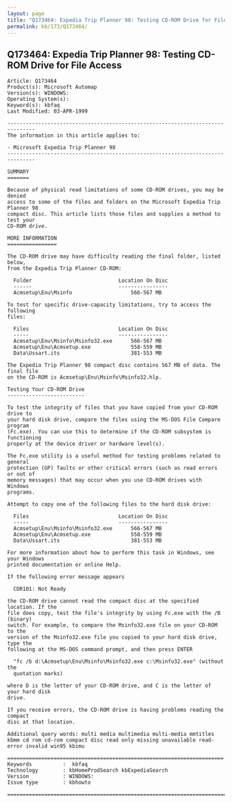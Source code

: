 ```yaml
---
layout: page
title: "Q173464: Expedia Trip Planner 98: Testing CD-ROM Drive for File Access"
permalink: kb/173/Q173464/
---
```


## Q173464: Expedia Trip Planner 98: Testing CD-ROM Drive for File Access

	Article: Q173464
	Product(s): Microsoft Automap
	Version(s): WINDOWS:
	Operating System(s): 
	Keyword(s): kbfaq
	Last Modified: 03-APR-1999
	
	-------------------------------------------------------------------------------
	The information in this article applies to:
	
	- Microsoft Expedia Trip Planner 98 
	-------------------------------------------------------------------------------
	
	SUMMARY
	=======
	
	Because of physical read limitations of some CD-ROM drives, you may be denied
	access to some of the files and folders on the Microsoft Expedia Trip Planner 98
	compact disc. This article lists those files and supplies a method to test your
	CD-ROM drive.
	
	MORE INFORMATION
	================
	
	The CD-ROM drive may have difficulty reading the final folder, listed below,
	from the Expedia Trip Planner CD-ROM:
	
	  Folder                            Location On Disc
	  ------                            ----------------
	  Acmsetup\Enu\Msinfo                   566-567 MB
	
	To test for specific drive-capacity limitations, try to access the following
	files:
	
	  Files                             Location On Disc
	  -----                             ----------------
	  Acmsetup\Enu\Msinfo\Msinfo32.exe      566-567 MB
	  Acmsetup\Enu\Acmsetup.exe             558-559 MB
	  Data\Ussart.its                       381-553 MB
	
	The Expedia Trip Planner 98 compact disc contains 567 MB of data. The final file
	on the CD-ROM is Acmsetup\Enu\Msinfo\Msinfo32.hlp.
	
	Testing Your CD-ROM Drive
	-------------------------
	
	To test the integrity of files that you have copied from your CD-ROM drive to
	your hard disk drive, compare the files using the MS-DOS File Compare program
	(Fc.exe). You can use this to determine if the CD-ROM subsystem is functioning
	properly at the device driver or hardware level(s).
	
	The Fc.exe utility is a useful method for testing problems related to general
	protection (GP) faults or other critical errors (such as read errors or out of
	memory messages) that may occur when you use CD-ROM drives with Windows
	programs.
	
	Attempt to copy one of the following files to the hard disk drive:
	
	  Files                             Location On Disc
	  -----                             ----------------
	  Acmsetup\Enu\Msinfo\Msinfo32.exe      566-567 MB
	  Acmsetup\Enu\Acmsetup.exe             558-559 MB
	  Data\Ussart.its                       381-553 MB
	
	For more information about how to perform this task in Windows, see your Windows
	printed documentation or online Help.
	
	If the following error message appears
	
	  CDR101: Not Ready
	
	the CD-ROM drive cannot read the compact disc at the specified location. If the
	file does copy, test the file's integrity by using Fc.exe with the /B (binary)
	switch. For example, to compare the Msinfo32.exe file on your CD-ROM to the
	version of the Msinfo32.exe file you copied to your hard disk drive, type the
	following at the MS-DOS command prompt, and then press ENTER
	
	  "fc /b d:\Acmsetup\Enu\Msinfo\Msinfo32.exe c:\Msinfo32.exe" (without the
	  quotation marks)
	
	where D is the letter of your CD-ROM drive, and C is the letter of your hard disk
	drive.
	
	If you receive errors, the CD-ROM drive is having problems reading the compact
	disc at that location.
	
	Additional query words: multi media multimedia multi-media mmtitles kbmm cd rom cd-rom compact disc read only missing unavailable read-error invalid win95 kbimu
	
	======================================================================
	Keywords          :  kbfaq
	Technology        : kbHomeProdSearch kbExpediaSearch
	Version           : WINDOWS:
	Issue type        : kbhowto
	
	=============================================================================
	
